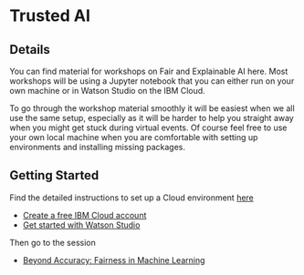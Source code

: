 # Trusted AI

## Details

You can find material for workshops on Fair and Explainable AI here. Most workshops will be using a Jupyter notebook that you can either run on your own machine or in Watson Studio on the IBM Cloud. 

To go through the workshop material smoothly it will be easiest when we all use the same setup, especially as it will be harder to help you straight away when you might get stuck during virtual events. Of course feel free to use your own local machine when you are comfortable with setting up environments and installing missing packages.

## Getting Started

Find the detailed instructions to set up a Cloud environment [here](https://github.com/IBMDeveloperUK/Trusted-AI-Workshops/blob/master/watson-studio-instructions.md)

* [Create a free IBM Cloud account](https://ibm.biz/BdqNqh)
* [Get started with Watson Studio](https://github.com/IBMDeveloperUK/Trusted-AI-Workshops/blob/master/watson-studio-instructions.md)

Then go to the session

* [Beyond Accuracy: Fairness in Machine Learning](https://github.com/IBMDeveloperUK/Trusted-AI-Workshops/blob/master/beyond-accuracy.md)
    

